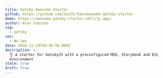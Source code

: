 ```yaml
---
title: Gatsby Awesome Starter
github: https://github.com/South-Paw/awesome-gatsby-starter
demo: https://awesome-gatsby-starter.netlify.app/
author: Alex Gabites
ssg:
  - Gatsby
cms:
  - No Cms
date: 2018-12-19T08:58:58.000Z
description: >-
  👌 A starter for GatsbyJS with a preconfigured MDX, Storybook and ESLint
  environment
stale: true
draft: true
---
```

